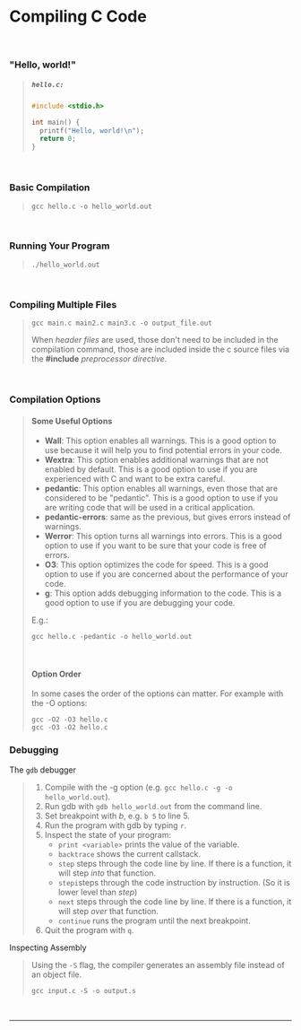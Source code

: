 # Compiling C Code

<br>

### "Hello, world!"

<blockquote>

<h5 a><strong><code>hello.c:</code></strong></h5>

```c
#include <stdio.h>

int main() {
  printf("Hello, world!\n");
  return 0;
}
```

</blockquote>
  
<br>

### Basic Compilation

<blockquote>

```
gcc hello.c -o hello_world.out
```

</blockquote>

<br>

### Running Your Program

<blockquote>

```
./hello_world.out
```

</blockquote>

<br>

### Compiling Multiple Files

<blockquote>

```
gcc main.c main2.c main3.c -o output_file.out
```

When *header files* are used, those don't need to be included in the compilation command, those are included inside the c source files via the **#include** *preprocessor directive*.

</blockquote>

<br>

### Compilation Options

<blockquote>

#### Some Useful Options

- **Wall**: This option enables all warnings. This is a good option to use because it will help you to find potential errors in your code.
- **Wextra**: This option enables additional warnings that are not enabled by default. This is a good option to use if you are experienced with C and want to be extra careful.
- **pedantic**: This option enables all warnings, even those that are considered to be "pedantic". This is a good option to use if you are writing code that will be used in a critical application.
- **pedantic-errors**: same as the previous, but gives errors instead of warnings.
- **Werror**: This option turns all warnings into errors. This is a good option to use if you want to be sure that your code is free of errors.
- **O3**: This option optimizes the code for speed. This is a good option to use if you are concerned about the performance of your code.
- **g**: This option adds debugging information to the code. This is a good option to use if you are debugging your code.

E.g.:

```
gcc hello.c -pedantic -o hello_world.out
```

<br>

#### Option Order

In some cases the order of the options can matter. For example with the -O options:

```
gcc -O2 -O3 hello.c
gcc -O3 -O2 hello.c
```

</blockquote>

### Debugging

The `gdb` debugger

<blockquote>

1. Compile with the -g option (e.g. `gcc hello.c -g -o hello_world.out`).
2. Run gdb with `gdb hello_world.out` from the command line.
3. Set breakpoint with *b*, e.g. `b 5` to line 5.
4. Run the program with gdb by typing `r`.
5. Inspect the state of your program:
   - `print <variable>` prints the value of the variable.
   - `backtrace` shows the current callstack.
   - `step` steps through the code line by line. If there is a function, it will step *into* that function. 
   - `stepi`steps through the code instruction by instruction. (So it is lower level than *step*)
   - `next` steps through the code line by line. If there is a function, it will step *over* that function. 
   - `continue` runs the program until the next breakpoint.
6. Quit the program with `q`.

</blockquote>

Inspecting Assembly

<blockquote>

Using the `-S` flag, the compiler generates an assembly file instead of an object file.

```
gcc input.c -S -o output.s
```

</blockquote>
  
<br>

---
